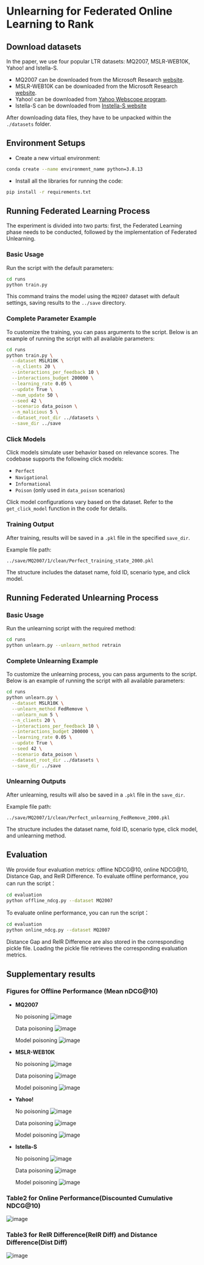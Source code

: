 # Unlearning for Federated Online Learning to Rank
## Download datasets
In the paper, we use four popular LTR datasets: MQ2007, MSLR-WEB10K, Yahoo! and Istella-S.
- MQ2007 can be downloaded from the Microsoft Research [website](https://www.microsoft.com/en-us/research/project/letor-learning-rank-information-retrieval/). 
- MSLR-WEB10K can be downloaded from the Microsoft Research [website](https://www.microsoft.com/en-us/research/project/mslr/).  
- Yahoo! can be downloaded from [Yahoo Webscope program](https://webscope.sandbox.yahoo.com/catalog.php?datatype=c).
- Istella-S can be downloaded from [Instella-S website](https://istella.ai/datasets/letor-dataset/)

After downloading data files, they have to be unpacked within the `./datasets` folder.


## Environment Setups
- Create a new virtual environment:
``` bash
conda create --name environment_name python=3.8.13
```

- Install all the libraries for running the code:
``` bash
pip install -r requirements.txt
```

## Running Federated Learning Process
The experiment is divided into two parts: first, the Federated Learning phase needs to be conducted, followed by the implementation of Federated Unlearning.

### Basic Usage
Run the script with the default parameters:
```bash
cd runs
python train.py
```
This command trains the model using the `MQ2007` dataset with default settings, saving results to the `../save` directory.


### Complete Parameter Example

To customize the training, you can pass arguments to the script. Below is an example of running the script with all available parameters:
```bash
cd runs
python train.py \
  --dataset MSLR10K \
  --n_clients 20 \
  --interactions_per_feedback 10 \
  --interactions_budget 200000 \
  --learning_rate 0.05 \
  --update True \
  --num_update 50 \
  --seed 42 \
  --scenario data_poison \
  --n_malicious 5 \
  --dataset_root_dir ../datasets \
  --save_dir ../save
```

### Click Models

Click models simulate user behavior based on relevance scores. The codebase supports the following click models:

- `Perfect`
- `Navigational`
- `Informational`
- `Poison` (only used in `data_poison` scenarios)

Click model configurations vary based on the dataset. Refer to the `get_click_model` function in the code for details.

### Training Output

After training, results will be saved in a `.pkl` file in the specified `save_dir`.

Example file path:
```
../save/MQ2007/1/clean/Perfect_training_state_2000.pkl
```
The structure includes the dataset name, fold ID, scenario type, and click model.


## Running Federated Unlearning Process

### Basic Usage
Run the unlearning script with the required method:
```bash
cd runs
python unlearn.py --unlearn_method retrain
```

### Complete Unlearning Example

To customize the unlearning process, you can pass arguments to the script. Below is an example of running the script with all available parameters:
```bash
cd runs
python unlearn.py \
  --dataset MSLR10K \
  --unlearn_method FedRemove \
  --unlearn_num 5 \
  --n_clients 20 \
  --interactions_per_feedback 10 \
  --interactions_budget 200000 \
  --learning_rate 0.05 \
  --update True \
  --seed 42 \
  --scenario data_poison \
  --dataset_root_dir ../datasets \
  --save_dir ../save
```


### Unlearning Outputs

After unlearning, results will also be saved in a `.pkl` file in the `save_dir`.

Example file path:
```
../save/MQ2007/1/clean/Perfect_unlearning_FedRemove_2000.pkl
```

The structure includes the dataset name, fold ID, scenario type, click model, and unlearning method.


## Evaluation
We provide four evaluation metrics: offline NDCG@10, online NDCG@10, Distance Gap, and RelR Difference.
To evaluate offline performance, you can run the script：
```bash
cd evaluation
python offline_ndcg.py --dataset MQ2007 
```

To evaluate online performance, you can run the script：
```bash
cd evaluation
python online_ndcg.py --dataset MQ2007
```
Distance Gap and RelR Difference are also stored in the corresponding pickle file. Loading the pickle file retrieves the corresponding evaluation metrics.

## Supplementary results

### Figures for Offline Performance (Mean nDCG@10)
- **MQ2007**
 
  No poisoning
  ![image](https://github.com/Iris1026/Unlearning-for-FOLTR/blob/main/Figures/clean/MQ2007_clean_offline.png)

  Data poisoning
  ![image](https://github.com/Iris1026/Unlearning-for-FOLTR/blob/main/Figures/data/MQ2007_data_offline.png)

  Model poisoning
  ![image](https://github.com/Iris1026/Unlearning-for-FOLTR/blob/main/Figures/model/MQ2007_model_offline.png)

  
- **MSLR-WEB10K**

  No poisoning
  ![image](https://github.com/Iris1026/Unlearning-for-FOLTR/blob/main/Figures/clean/MSLR10K_clean_offline.png)

  Data poisoning
  ![image](https://github.com/Iris1026/Unlearning-for-FOLTR/blob/main/Figures/data/MSLR10K_data_offline.png)

  Model poisoning
  ![image](https://github.com/Iris1026/Unlearning-for-FOLTR/blob/main/Figures/model/MSLR10K_model_offline.png)

  
- **Yahoo!**

  No poisoning
  ![image](https://github.com/Iris1026/Unlearning-for-FOLTR/blob/main/Figures/clean/Yahoo_clean_offline.png)

  Data poisoning
  ![image](https://github.com/Iris1026/Unlearning-for-FOLTR/blob/main/Figures/data/Yahoo_data_offline.png)

  Model poisoning
  ![image](https://github.com/Iris1026/Unlearning-for-FOLTR/blob/main/Figures/model/Yahoo_model_offline.png)

  
- **Istella-S**

  No poisoning
  ![image](https://github.com/Iris1026/Unlearning-for-FOLTR/blob/main/Figures/clean/istella-s_clean_offline.png)

  Data poisoning
  ![image](https://github.com/Iris1026/Unlearning-for-FOLTR/blob/main/Figures/data/istella-s_data_offline.png)

  Model poisoning
  ![image](https://github.com/Iris1026/Unlearning-for-FOLTR/blob/main/Figures/model/istella-s_model_offline.png)


### Table2 for Online Performance(Discounted Cumulative NDCG@10)

  ![image](https://github.com/Iris1026/Unlearning-for-FOLTR/blob/main/Figures/Online_Performance.png)


### Table3 for RelR Difference(RelR Diff) and Distance Difference(Dist Diff)
  
  ![image](https://github.com/Iris1026/Unlearning-for-FOLTR/blob/main/Figures/RelR_and_Dist.png)




